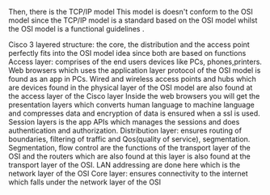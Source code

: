 Then, there is the TCP/IP model This model is doesn't conform to the OSI model since the TCP/IP model is a standard based on the OSI model whilst the OSI model is a functional guidelines .
 
Cisco 3 layered structure: the core, the distribution and the access point perfectly fits into the OSI model idea  since both are based on functions 
Access layer: comprises of the end users devices like PCs, phones,printers. Web browsers which uses the application layer protocol of the OSI model is found as an app in PCs.
Wired and wireless access points and hubs which are devices found in the physical layer of the OSI model are also found at the access layer of the Cisco layer
Inside the web browsers you will get the presentation layers which converts human language to machine language and compresses data and encryption of data is ensured when a ssl is used.
Session layers is the app APIs which manages the sessions and does authentication and authorization.
Distribution layer: ensures routing of boundaries, filtering of traffic and Qos(quality of service), segmentation.
Segmentation, flow control are the functions of the transport layer of the OSI and the routers which are also found at this layer is also found at the transport layer of the OSI. LAN addressing are done here which is the network layer of the OSI
Core layer: ensures connectivity to the internet which falls under the network layer of the OSI
